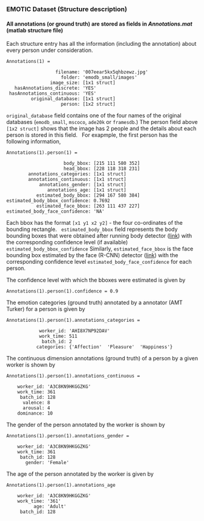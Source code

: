 ### EMOTIC Dataset (Structure description)
#### All annotations (or ground truth) are stored as fields in _Annotations.mat_ (matlab structure file)
Each structure entry has all the information (including the annotation) about every person under consideration.   

    Annotations(1) = 
    
                      filename: '007eear5kx5qhbzewz.jpg'   
                        folder: 'emodb_small/images'    
                    image_size: [1x1 struct]    
       hasAnnotations_discrete: 'YES'    
     hasAnnotations_continuous: 'YES'    
             original_database: [1x1 struct]   
                        person: [1x2 struct]   

`original_database` field contains one of the four names of the original databases (`emodb_small`, `mscoco`, `ade20k` or `framesdb`.)
The person field above `[1x2 struct]` shows that the image has 2 people and the details about each person is stored in this field.  
For exapmple, the first person has the following information, 
```
Annotations(1).person(1) =

                     body_bbox: [215 111 580 352]
                     head_bbox: [228 118 318 231]
        annotations_categories: [1x1 struct]
        annotations_continuous: [1x1 struct]
            annotations_gender: [1x1 struct]
               annotations_age: [1x1 struct]
           estimated_body_bbox: [294 167 580 384]
estimated_body_bbox_confidence: 0.7692
           estimated_face_bbox: [263 111 437 227]
estimated_body_face_confidence: 'NA'
```
Each bbox has the format `[x1 y1 x2 y2]` - the four co-ordinates of the bounding rectangle.   
`estimated_body_bbox` field represents the body bounding boxes that were obtained after running body detector ([link](https://arxiv.org/abs/1506.01497)) with the corresponding confidence level (if available) `estimated_body_bbox_confidence` 
Similarly, `estimated_face_bbox` is the face bounding box estimated by the face (R-CNN) detector ([link](https://arxiv.org/abs/1606.03473)) with the corresponding confidence level `estimated_body_face_confidence` for each person.   

The confidence level with which the bboxes were estimated is given by   
```
Annotations(1).person(1).confidence = 0.9
``` 

The emotion categories (ground truth) annotated by a annotator (AMT Turker) for a person is given by  
```
Annotations(1).person(1).annotations_categories = 
     
            worker_id: 'AHI8X7NP92DAV'
            work_time: 511
             batch_id: 2
           categories: {'Affection'  'Pleasure'  'Happiness'}
```
The continuous dimension annotations (ground truth) of a person by a given worker is shown by
```
Annotations(1).person(1).annotations_continuous = 

    worker_id: 'A3C8KN9HKGGZKG'
    work_time: 361
     batch_id: 128
      valence: 8
      arousal: 4
    dominance: 10
```
The gender of the person annotated by the worker is shown by
```
Annotations(1).person(1).annotations_gender = 

    worker_id: 'A3C8KN9HKGGZKG'
    work_time: 361
     batch_id: 128
       gender: 'Female'
```
The age of the person annotated by the worker is given by
``` 
Annotations(1).person(1).annotations_age 

    worker_id: 'A3C8KN9HKGGZKG'
    work_time: '361'
          age: 'Adult'
     batch_id: 128
```
     
